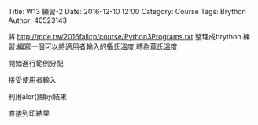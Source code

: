 Title: W13  練習-2
Date: 2016-12-10 12:00
Category: Course
Tags: Brython
Author: 40523143

將<a herf="http://mde.tw/2016fallcp/course/Python3Programs.txt">
http://mde.tw/2016fallcp/course/Python3Programs.txt</a> 整理成brython
練習:編寫一個可以將適用者輸入的攝氏溫度,轉為華氏溫度

<!-- PELICAN_END_SUMMARY -->

<!-- 導入 Brython 標準程式庫 -->

<script type="text/javascript" 
    src="https://cdn.rawgit.com/brython-dev/brython/master/www/src/brython_dist.js">
</script>

<!-- 啟動 Brython -->
<script>
window.onload=function(){
brython(1);
}
</script>
<!-- 以下實際利用  Brython 畫圖 -->
<div id="temperature"></div>
<script type="text/python3">
from browser import document as doc
from browser import html
container = doc['temperature']
mystring = ""
cdegree = input("請輸入攝氏溫度:")
fdegree = float(cdegree)*9/5+32
output_string = "攝氏" +str(cdegree) + "度=華氏" +str(fdegree) + "度"
container <= output_string
</script>


開始進行範例分配

接受使用者輸入

利用aler()顯示結果

直接列印結果
